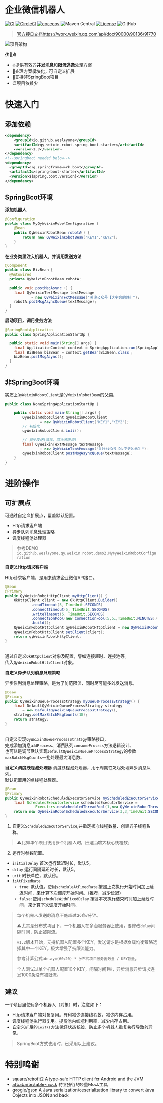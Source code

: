 
# 企业微信机器人

[![CI](https://github.com/WesleyOne/qy-weixin-robot-spring-boot-starter/actions/workflows/ci.yml/badge.svg?branch=master)](https://github.com/WesleyOne/qy-weixin-robot-spring-boot-starter/actions/workflows/codeql-analysis.yml) [![CircleCI](https://circleci.com/gh/WesleyOne/qy-weixin-robot-spring-boot-starter/tree/master.svg?style=svg)](https://circleci.com/gh/WesleyOne/qy-weixin-robot-spring-boot-starter/tree/master) [![codecov](https://codecov.io/gh/WesleyOne/qy-weixin-robot-spring-boot-starter/branch/master/graph/badge.svg?token=C0AV7B61QJ)](https://codecov.io/gh/WesleyOne/qy-weixin-robot-spring-boot-starter) ![Maven Central](https://img.shields.io/maven-central/v/io.github.wesleyone/qy-weixin-robot-spring-boot-starter) [![License](https://img.shields.io/badge/JDK-1.8+-4EB1BA.svg)](https://docs.oracle.com/javase/8/docs/index.html) ![GitHub](https://img.shields.io/github/license/wesleyone/qy-weixin-robot-spring-boot-starter)

> [官方接口文档https://work.weixin.qq.com/api/doc/90000/90136/91770](https://work.weixin.qq.com/api/doc/90000/90136/91770)

![项目架构](./qy_weixin_robot.png)

**优🍻点**
- 🔥提供有效的**并发消息**和**限流逃逸**处理方案
- 👏处理方案模块化，可自定义扩展
- 🤔支持非SpringBoot项目
- 😉项目依赖少

# 快速入门

## 添加依赖

```xml
<dependency>
    <groupId>io.github.wesleyone</groupId>
    <artifactId>qy-weixin-robot-spring-boot-starter</artifactId>
    <version>1.3</version>
</dependency>
<!--springboot needed below-->
<dependency>
  <groupId>org.springframework.boot</groupId>
  <artifactId>spring-boot-starter</artifactId>
  <version>${spring.boot.version}</version>
</dependency>
```

## SpringBoot环境

**添加机器人**
```java
@Configuration
public class MyQyWeixinRobotConfiguration {
    @Bean
    public QyWeixinRobotBean robotA() {
        return new QyWeixinRobotBean("KEY1","KEY2");
    }
}
```
**在业务类里注入机器人，并调用发送方法**
```java
@Component
public class BizBean {
  @Autowired
  private QyWeixinRobotBean robotA;
  
  public void postMsgAsync () {
    final QyWeixinTextMessage textMessage
            = new QyWeixinTextMessage("关注公众号【火字旁的炜】");
    robotA.postMsgAsyncQueue(textMessage);
  }
}
```
**启动项目，调用业务方法**
```java
@SpringBootApplication
public class SpringApplicationStartUp {

  public static void main(String[] args) {
    final ApplicationContext context = SpringApplication.run(SpringApplicationStartUp.class, args);
    final BizBean bizBean = context.getBean(BizBean.class);
    bizBean.postMsgAsync();
  }
}
```

## 非SpringBoot环境

实质上`QyWeixinRobotClient`是`QyWeixinRobotBean`的父类。

```java
public class NoneSpringApplicationStartUp {

    public static void main(String[] args) {
        QyWeixinRobotClient qyWeixinRobotClient
                = new QyWeixinRobotClient("KEY1","KEY2");
        // 初始化
        qyWeixinRobotClient.init();

        // 异步发送(推荐，防止被限流)
        final QyWeixinTextMessage textMessage
                = new QyWeixinTextMessage("关注公众号【火字旁的炜】");
        qyWeixinRobotClient.postMsgAsyncQueue(textMessage);
    }
}
```

# 进阶操作

## 可扩展点
可通过自定义扩展点，覆盖默认配置。

- Http请求客户端
- 异步队列消息处理策略
- 调度线程池处理器

> 参考DEMO
> `io.github.wesleyone.qy.weixin.robot.demo2.MyQyWeixinRobotConfiguration`

**自定义Http请求客户端**

Http请求客户端，是用来请求企业微信API接口。

```java
@Bean
@Primary
public QyWeixinRobotHttpClient myHttpClient() {
    OkHttpClient client = new OkHttpClient.Builder()
            .readTimeout(5, TimeUnit.SECONDS)
            .connectTimeout(5, TimeUnit.SECONDS)
            .writeTimeout(5, TimeUnit.SECONDS)
            .connectionPool(new ConnectionPool(5,5L,TimeUnit.MINUTES))
            .build();
    QyWeixinRobotHttpClient qyWeixinRobotHttpClient = new QyWeixinRobotHttpClient();
    qyWeixinRobotHttpClient.setClient(client);
    return qyWeixinRobotHttpClient;
}
```

<br>通过自定义`OkHttpClient`对象及配置，譬如连接超时、连接池等。
<br>传入`QyWeixinRobotHttpClient`对象。

**自定义异步队列消息处理策略**

异步队列消息处理策略，是为了防范限流，同时尽可能多的发送消息。

```java
@Bean
@Primary
public QyWeixinQueueProcessStrategy myQueueProcessStrategy() {
    final DefaultQyWeixinQueueProcessStrategy strategy
        = new DefaultQyWeixinQueueProcessStrategy();
    strategy.setMaxBatchMsgCounts(10);
    return strategy;
}
```

<br>自定义实现`QyWeixinQueueProcessStrategy`策略接口，
<br>完成添加消息`addProcess`、消费队列`consumeProcess`方法逻辑设计。
<br>也可以是调节默认实现`DefaultQyWeixinQueueProcessStrategy`的参数`maxBatchMsgCounts`一批处理最大消息数。

**自定义调度线程池处理器**
调度线程池处理器，用于周期性发起处理异步消息队列。
<br>默认配置用的单线程处理器。

```java
@Bean
@Primary
public QyWeixinRobotScheduledExecutorService myScheduledExecutorService() {
    final ScheduledExecutorService scheduledExecutorService =
              Executors.newScheduledThreadPool(1,new QyWeixinRobotThreadFactoryImpl("QyWeixinRobot-"));
    return new QyWeixinRobotScheduledExecutorService(3,3,TimeUnit.SECONDS, true, scheduledExecutorService);
}
```

1. 自定义`ScheduledExecutorService`,并指定核心线程数量、创建的子线程名称。
> ⚠️比如单个项目使用多个机器人时，应适当增大核心线程数;

2. 运行时参数配置。
- `initialDelay` 首次运行延迟时长，默认5。
- `delay` 运行间隔延迟时长，默认5。
- `unit` 时长单位，默认秒。
- `isAtFixedRate`
    - `true`: 默认值。使用`scheduleAtFixedRate` 按照上次执行开始时间加上延迟时间，来计算下次调度开始时间。（推荐，减少延迟）
    - `false`: 使用`scheduleWithFixedDelay` 按照本次执行结束时间加上延迟时间，来计算下次调度开始时间。

> 每个机器人发送的消息不能超过20条/分钟。
> 
> ⚠️尤其是分布式项目下，一个机器人在多台服务器上使用，要修改`delay`间隔时间，防止被限流。
> 
> `v1.2`版本开始，支持机器人配置多个KEY，发送请求是根据负载均衡策略选择其中一个KEY。极大增强了抗限流能力。
> 
> 参考计算公式:`delay=(60/20) * 分布式项目服务器数量 / KEY数量`。
> 
> 个人测试过单个机器人配置10个KEY，间隔时间1秒，异步消息异步请求连发1000条没有被限流。


## 建议

一个项目里使用多个机器人（对象）时，注意如下：
- Http请求客户端对象复用。有利减少连接线程数，减少内存占用。
- 调度线程池执行器复用。提高池内线程利用率，减少内存占用。
- 自定义扩展的`init()`方法做好状态校验。防止多个机器人重复执行导致的异常。

> SpringBoot方式使用时，已采用以上建议。

# 特别鸣谢

- [square/retrofit2](https://github.com/square/retrofit) A type-safe HTTP client for Android and the JVM
- [alibaba/testable-mock](https://github.com/alibaba/testable-mock) 特立独行的轻量Mock工具
- [google/gson](https://github.com/google/gson) A Java serialization/deserialization library to convert Java Objects into JSON and back

